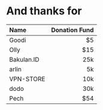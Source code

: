 # And thanks for
| Name  | Donation Fund  |
| :------------ | -----:|
| Goodi         |  $5 |
| Olly          | $15 |
| Bakulan.ID    | 25k |
| arlin         |  5k |
| VPN-STORE     | 10k |
| dodo          | 30k |
| Pech          | $54 |
